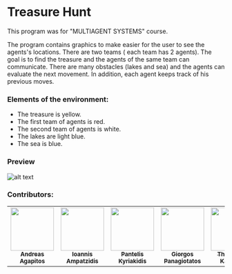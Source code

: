 # Treasure Hunt
Τhis program was for "MULTIAGENT SYSTEMS" course.

The program contains graphics to make easier for the user to see the agents's locations. There are two teams ( each team has 2 agents). The goal is to find the treasure and the agents of the same team can communicate. There are many obstacles (lakes and sea) and the agents can evaluate the next movement. In addition, each agent keeps track of his previous moves.
### Elements of the environment:
* The treasure is yellow.
* The first team of agents is red.
* The second team of agents is white.
* The lakes are light blue.
* The sea is blue.

### Preview
![alt text](https://github.com/andreasagap/Undergraduate-Projects/blob/master/%CE%A4reasureHunt/preview.PNG)

### Contributors:
<table>
  <tr>
    <td align="center"><a href="https://github.com/andreasagap"><img src="https://avatars3.githubusercontent.com/u/23177011?s=460&u=bc1c5b6fe28ab0b87fd110d15164393abf260ce5&v=4" width="100px;" alt=""/><br /><sub><b>Andreas Agapitos</b></sub></a><br /></td>
    <td align="center"><a href="https://github.com/ioampatzidis"><img src="https://avatars3.githubusercontent.com/u/17674307?s=460&u=facd7848c70db736d9420811e62902b2c565016d&v=4" width="100px;" alt=""/><br /><sub><b>Ioannis Ampatzidis</b></sub></a><br /></td>
    <td align="center"><a href="https://github.com/PantelisKyriakidis"><img src="https://avatars3.githubusercontent.com/u/18362812?s=460&u=504b54c8c2578bfbee761298403cb29fe1119cf2&v=4" width="100px;" alt=""/><br /><sub><b>Pantelis Kyriakidis</b></sub></a><br /></td>
        <td align="center"><a href="https://github.com/panagiotat"><img src="https://avatars2.githubusercontent.com/u/25703512?s=460&u=8eed70d0daf6ef2f2dc9d5d9f857db2c6cb65734&v=4" width="100px;" alt=""/><br /><sub><b>Giorgos Panagiotatos</b></sub></a><br /></td>
        <td align="center"><a href="https://github.com/karolidis"><img src="https://avatars0.githubusercontent.com/u/17648665?s=460&u=ee696b56a7138e612dfa929eb4c0fd6e8ad8f1a3&v=4" width="100px;" alt=""/><br /><sub><b>Theodoros Karolidis</b></sub></a><br /></td>
<table>

